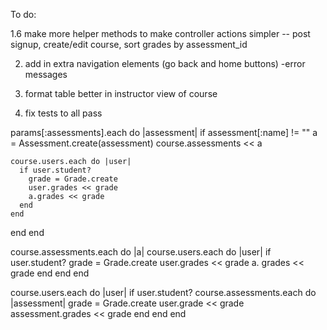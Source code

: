 To do:

1.6 make more helper methods to make controller actions simpler -- post signup, create/edit course, sort grades by assessment_id

2. add in extra navigation elements (go back and home buttons)
    -error messages

3. format table better in instructor view of course

4. fix tests to all pass


params[:assessments].each do |assessment|
  if assessment[:name] != ""
    a = Assessment.create(assessment)
    course.assessments << a


    course.users.each do |user|
      if user.student?
        grade = Grade.create
        user.grades << grade
        a.grades << grade
      end
    end
  end
end

course.assessments.each do |a|
  course.users.each do |user|
    if user.student?
      grade = Grade.create
      user.grades << grade
      a. grades << grade
    end
  end
end



course.users.each do |user|
  if user.student?
    course.assessments.each do |assessment|
      grade = Grade.create
      user.grade << grade
      assessment.grades << grade
    end
  end
end
